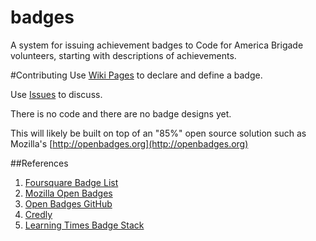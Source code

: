 badges
==============

A system for issuing achievement badges to Code for America Brigade volunteers, starting with descriptions of achievements.

#Contributing
Use [Wiki Pages](https://github.com/brigade-hrva/badges/wiki) to declare and define a badge.

Use [Issues](https://github.com/brigade-hrva/badges/issues) to discuss.

There is no code and there are no badge designs yet.

This will likely be built on top of an "85%" open source solution such as Mozilla's [http://openbadges.org](http://openbadges.org)

##References
1. [Foursquare Badge List]([http://www.4squarebadges.com/foursquare-badge-list/)
2. [Mozilla Open Badges](http://openbadges.org)
3. [Open Badges GitHub](https://github.com/mozilla/openbadges/)
4. [Credly](http://credly.com)
5. [Learning Times Badge Stack](http://www.learningtimes.com/what-we-do/badges/)
